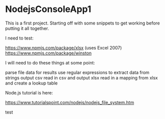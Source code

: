 ﻿# NodejsConsoleApp1
This is a first project. Starting off with some snippets to get working before putting it all together.

I need to test:

https://www.npmjs.com/package/xlsx
(uses Excel 2007)
https://www.npmjs.com/package/winston

I will need to do these things at some point:

parse file data for results
use regular expressions to extract data from strings
output csv
read in csv and output xlsx
read in a mapping from xlsx and create a lookup table

Node.js tutorial is here:

https://www.tutorialspoint.com/nodejs/nodejs_file_system.htm  

test



